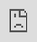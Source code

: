 ```yaml
---
layout: post
title: "오늘 서울 공연예술고등학교를 졸업하는 K-Pop 아이돌들에게 축하를 보냅니다!"
author: "Kpop News"
thumbnail: "https://www.allkpop.com/upload/2021/02/content/042222/thumb/1612495356-20210204-sopa.jpg"
tags: 
---
```



![image](https://www.allkpop.com/upload/2021/02/content/042222/1612495356-20210204-sopa.jpg)

2월 5일, 2002년에 태어난 K-Pop 스타들이 서울공연예술고등학교를 졸업했습니다!

스트레이 키즈 아이엔, 에이프릴 레이첼, 루나 여진, 트레져 방예담, 네이처스 선샤인, 드림노트 은조, 체리블렛 채린, 위키미키 루시, 레드스퀘어 보민, 크런치 등 아이돌들이 출연한다.

여러분은 아이돌들이 졸업식 가는 길에 언론과 인사하는 것을 볼 수 있고, 그들의 대졸업일에 대한 짧은 코멘트를 아래에서 공유할 수 있습니다!

모두 축하합니다!


<div class="video_wrapper" style="padding-top: 56.25%;">
    <iframe width="100%" height="100%" src="https://www.youtube.com/embed/-oAOW61cKbI" frameborder="0" allow="accelerometer; autoplay; clipboard-write; encrypted-media; gyroscope; picture-in-picture" allowfullscreen="" style="position: absolute; top: 0px; left: 0px; width: 100%; height: 100%;"></iframe>
</div>



<div class="video_wrapper" style="padding-top: 56.25%;">
    <iframe width="100%" height="100%" src="https://www.youtube.com/embed/sLgU2w70wR4" frameborder="0" allow="accelerometer; autoplay; clipboard-write; encrypted-media; gyroscope; picture-in-picture" allowfullscreen="" style="position: absolute; top: 0px; left: 0px; width: 100%; height: 100%;"></iframe>
</div>



<div class="video_wrapper" style="padding-top: 56.25%;">
    <iframe width="100%" height="100%" src="https://www.youtube.com/embed/uxiEn1z0PZk" frameborder="0" allow="accelerometer; autoplay; clipboard-write; encrypted-media; gyroscope; picture-in-picture" allowfullscreen="" style="position: absolute; top: 0px; left: 0px; width: 100%; height: 100%;"></iframe>
</div>
